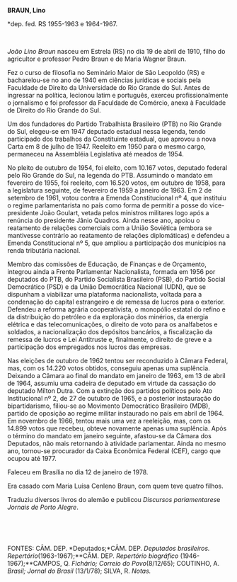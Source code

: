 **BRAUN, Lino**

\*dep. fed. RS 1955-1963 e 1964-1967.

 

*João Lino Braun* nasceu em Estrela (RS) no dia 19 de abril de 1910,
filho do agricultor e professor Pedro Braun e de Maria Wagner Braun.

Fez o curso de filosofia no Seminário Maior de São Leopoldo (RS) e
bacharelou-se no ano de 1940 em ciências jurídicas e sociais pela
Faculdade de Direito da Universidade do Rio Grande do Sul. Antes de
ingressar na política, lecionou latim e português, exerceu
profissionalmente o jornalismo e foi professor da Faculdade de Comércio,
anexa à Faculdade de Direito do Rio Grande do Sul.

Um dos fundadores do Partido Trabalhista Brasileiro (PTB) no Rio Grande
do Sul, elegeu-se em 1947 deputado estadual nessa legenda, tendo
participado dos trabalhos da Constituinte estadual, que aprovou a nova
Carta em 8 de julho de 1947. Reeleito em 1950 para o mesmo cargo,
permaneceu na Assembléia Legislativa até meados de 1954.

No pleito de outubro de 1954, foi eleito, com 10.167 votos, deputado
federal pelo Rio Grande do Sul, na legenda do PTB. Assumindo o mandato
em fevereiro de 1955, foi reeleito, com 16.520 votos, em outubro de
1958, para a legislatura seguinte, de fevereiro de 1959 a janeiro de
1963. Em 2 de setembro de 1961, votou contra a Emenda Constitucional nº
4, que instituiu o regime parlamentarista no país como forma de permitir
a posse do vice-presidente João Goulart, vetada pelos ministros
militares logo após a renúncia do presidente Jânio Quadros. Ainda nesse
ano, apoiou o reatamento de relações comerciais com a União Soviética
(embora se mantivesse contrário ao reatamento de relações diplomáticas)
e defendeu a Emenda Constitucional nº 5, que ampliou a participação dos
municípios na renda tributária nacional.

Membro das comissões de Educação, de Finanças e de Orçamento, integrou
ainda a Frente Parlamentar Nacionalista, formada em 1956 por deputados
do PTB, do Partido Socialista Brasileiro (PSB), do Partido Social
Democrático (PSD) e da União Democrática Nacional (UDN), que se
dispunham a viabilizar uma plataforma nacionalista, voltada para a
condenação do capital estrangeiro e de remessa de lucros para o
exterior. Defendeu a reforma agrária cooperativista, o monopólio estatal
do refino e da distribuição do petróleo e da exploração dos minérios, da
energia elétrica e das telecomunicações, o direito de voto para os
analfabetos e soldados, a nacionalização dos depósitos bancários, a
fiscalização da remessa de lucros e Lei Antitruste e, finalmente, o
direito de greve e a participação dos empregados nos lucros das
empresas.

Nas eleições de outubro de 1962 tentou ser reconduzido à Câmara Federal,
mas, com os 14.220 votos obtidos, conseguiu apenas uma suplência.
Deixando a Câmara ao final do mandato em janeiro de 1963, em 13 de abril
de 1964, assumiu uma cadeira de deputado em virtude da cassação do
deputado Mílton Dutra. Com a extinção dos partidos políticos pelo Ato
Institucional nº 2, de 27 de outubro de 1965, e a posterior instauração
do bipartidarismo, filiou-se ao Movimento Democrático Brasileiro (MDB),
partido de oposição ao regime militar instaurado no país em abril de
1964. Em novembro de 1966, tentou mais uma vez a reeleição, mas, com os
14.899 votos que recebeu, obteve novamente apenas uma suplência. Após o
término do mandato em janeiro seguinte, afastou-se da Câmara dos
Deputados, não mais retornando à atividade parlamentar. Ainda no mesmo
ano, tornou-se procurador da Caixa Econômica Federal (CEF), cargo que
ocupou até 1977.

Faleceu em Brasília no dia 12 de janeiro de 1978.

Era casado com Maria Luísa Cenleno Braun, com quem teve quatro filhos.

Traduziu diversos livros do alemão e publicou *Discursos parlamentares*e
*Jornais de Porto Alegre*.

 

 

FONTES: CÂM. DEP. *Deputados;*CÂM. DEP. *Deputados brasileiros.
Repertório*(1963-1967);**CÂM. DEP. *Repertório biográfico*
(1946-1967);**CAMPOS, Q. *Fichário; Correio do Povo*(8/12/65); COUTINHO,
A. *Brasil; Jornal do Brasil* (13/1/78); SILVA, R. *Notas.*

 
